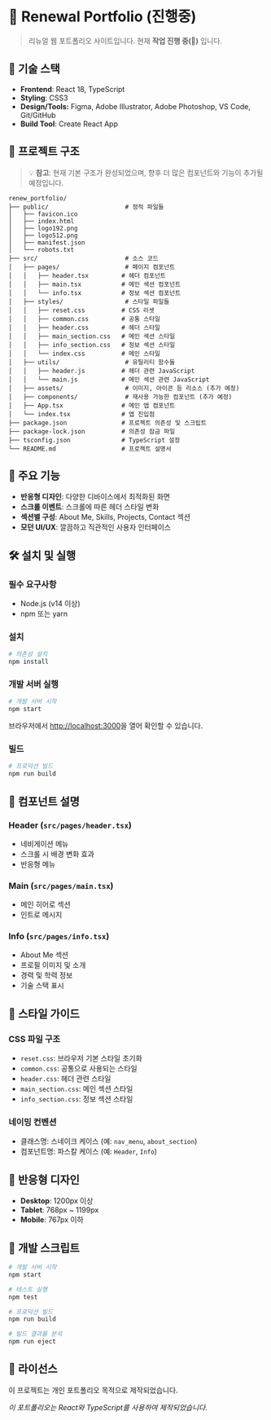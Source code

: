 # 🌟 Renewal Portfolio (진행중)

> 리뉴얼 웹 포트폴리오 사이트입니다.
> 현재 **작업 진행 중(🚧)** 입니다.

## 🚀 기술 스택

- **Frontend**: React 18, TypeScript
- **Styling**: CSS3
- **Design/Tools:** Figma, Adobe Illustrator, Adobe Photoshop, VS Code, Git/GitHub
- **Build Tool**: Create React App

## 📁 프로젝트 구조

> 💡 **참고**: 현재 기본 구조가 완성되었으며, 향후 더 많은 컴포넌트와 기능이 추가될 예정입니다.

```
renew_portfolio/
├── public/                     # 정적 파일들
│   ├── favicon.ico
│   ├── index.html
│   ├── logo192.png
│   ├── logo512.png
│   ├── manifest.json
│   └── robots.txt
├── src/                        # 소스 코드
│   ├── pages/                  # 페이지 컴포넌트
│   │   ├── header.tsx         # 헤더 컴포넌트
│   │   ├── main.tsx           # 메인 섹션 컴포넌트
│   │   └── info.tsx           # 정보 섹션 컴포넌트
│   ├── styles/                 # 스타일 파일들
│   │   ├── reset.css          # CSS 리셋
│   │   ├── common.css         # 공통 스타일
│   │   ├── header.css         # 헤더 스타일
│   │   ├── main_section.css   # 메인 섹션 스타일
│   │   ├── info_section.css   # 정보 섹션 스타일
│   │   └── index.css          # 메인 스타일
│   ├── utils/                  # 유틸리티 함수들
│   │   ├── header.js          # 헤더 관련 JavaScript
│   │   └── main.js            # 메인 섹션 관련 JavaScript
│   ├── assets/                 # 이미지, 아이콘 등 리소스 (추가 예정)
│   ├── components/             # 재사용 가능한 컴포넌트 (추가 예정)
│   ├── App.tsx                # 메인 앱 컴포넌트
│   └── index.tsx              # 앱 진입점
├── package.json               # 프로젝트 의존성 및 스크립트
├── package-lock.json          # 의존성 잠금 파일
├── tsconfig.json              # TypeScript 설정
└── README.md                  # 프로젝트 설명서
```

## 🎯 주요 기능

- **반응형 디자인**: 다양한 디바이스에서 최적화된 화면
- **스크롤 이벤트**: 스크롤에 따른 헤더 스타일 변화
- **섹션별 구성**: About Me, Skills, Projects, Contact 섹션
- **모던 UI/UX**: 깔끔하고 직관적인 사용자 인터페이스

## 🛠️ 설치 및 실행

### 필수 요구사항
- Node.js (v14 이상)
- npm 또는 yarn

### 설치
```bash
# 의존성 설치
npm install
```

### 개발 서버 실행
```bash
# 개발 서버 시작
npm start
```

브라우저에서 [http://localhost:3000](http://localhost:3000)을 열어 확인할 수 있습니다.

### 빌드
```bash
# 프로덕션 빌드
npm run build
```

## 📝 컴포넌트 설명

### Header (`src/pages/header.tsx`)
- 네비게이션 메뉴
- 스크롤 시 배경 변화 효과
- 반응형 메뉴

### Main (`src/pages/main.tsx`)
- 메인 히어로 섹션
- 인트로 메시지

### Info (`src/pages/info.tsx`)
- About Me 섹션
- 프로필 이미지 및 소개
- 경력 및 학력 정보
- 기술 스택 표시

## 🎨 스타일 가이드

### CSS 파일 구조
- `reset.css`: 브라우저 기본 스타일 초기화
- `common.css`: 공통으로 사용되는 스타일
- `header.css`: 헤더 관련 스타일
- `main_section.css`: 메인 섹션 스타일
- `info_section.css`: 정보 섹션 스타일

### 네이밍 컨벤션
- 클래스명: 스네이크 케이스 (예: `nav_menu`, `about_section`)
- 컴포넌트명: 파스칼 케이스 (예: `Header`, `Info`)

## 📱 반응형 디자인

- **Desktop**: 1200px 이상
- **Tablet**: 768px ~ 1199px
- **Mobile**: 767px 이하

## 🔧 개발 스크립트

```bash
# 개발 서버 시작
npm start

# 테스트 실행
npm test

# 프로덕션 빌드
npm run build

# 빌드 결과물 분석
npm run eject
```

## 📄 라이선스

이 프로젝트는 개인 포트폴리오 목적으로 제작되었습니다.


*이 포트폴리오는 React와 TypeScript를 사용하여 제작되었습니다.*